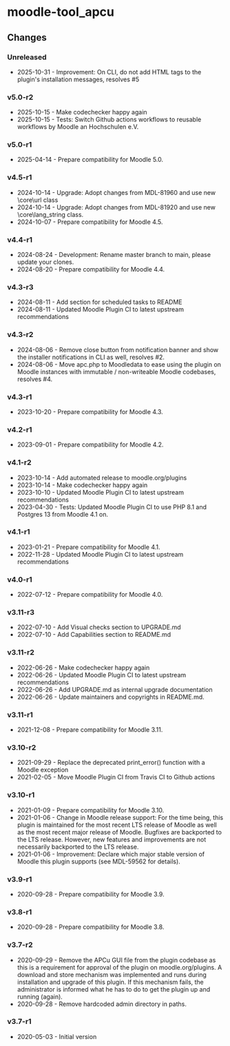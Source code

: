 moodle-tool_apcu
================

Changes
-------

### Unreleased

* 2025-10-31 - Improvement: On CLI, do not add HTML tags to the plugin's installation messages, resolves #5

### v5.0-r2

* 2025-10-15 - Make codechecker happy again
* 2025-10-15 - Tests: Switch Github actions workflows to reusable workflows by Moodle an Hochschulen e.V.

### v5.0-r1

* 2025-04-14 - Prepare compatibility for Moodle 5.0.

### v4.5-r1

* 2024-10-14 - Upgrade: Adopt changes from MDL-81960 and use new \core\url class
* 2024-10-14 - Upgrade: Adopt changes from MDL-81920 and use new \core\lang_string class.
* 2024-10-07 - Prepare compatibility for Moodle 4.5.

### v4.4-r1

* 2024-08-24 - Development: Rename master branch to main, please update your clones.
* 2024-08-20 - Prepare compatibility for Moodle 4.4.

### v4.3-r3

* 2024-08-11 - Add section for scheduled tasks to README
* 2024-08-11 - Updated Moodle Plugin CI to latest upstream recommendations

### v4.3-r2

* 2024-08-06 - Remove close button from notification banner and show the installer notifications in CLI as well, resolves #2.
* 2024-08-06 - Move apc.php to Moodledata to ease using the plugin on Moodle instances with immutable / non-writeable Moodle codebases, resolves #4.

### v4.3-r1

* 2023-10-20 - Prepare compatibility for Moodle 4.3.

### v4.2-r1

* 2023-09-01 - Prepare compatibility for Moodle 4.2.

### v4.1-r2

* 2023-10-14 - Add automated release to moodle.org/plugins
* 2023-10-14 - Make codechecker happy again
* 2023-10-10 - Updated Moodle Plugin CI to latest upstream recommendations
* 2023-04-30 - Tests: Updated Moodle Plugin CI to use PHP 8.1 and Postgres 13 from Moodle 4.1 on.

### v4.1-r1

* 2023-01-21 - Prepare compatibility for Moodle 4.1.
* 2022-11-28 - Updated Moodle Plugin CI to latest upstream recommendations

### v4.0-r1

* 2022-07-12 - Prepare compatibility for Moodle 4.0.

### v3.11-r3

* 2022-07-10 - Add Visual checks section to UPGRADE.md
* 2022-07-10 - Add Capabilities section to README.md

### v3.11-r2

* 2022-06-26 - Make codechecker happy again
* 2022-06-26 - Updated Moodle Plugin CI to latest upstream recommendations
* 2022-06-26 - Add UPGRADE.md as internal upgrade documentation
* 2022-06-26 - Update maintainers and copyrights in README.md.

### v3.11-r1

* 2021-12-08 - Prepare compatibility for Moodle 3.11.

### v3.10-r2

* 2021-09-29 - Replace the deprecated print_error() function with a Moodle exception
* 2021-02-05 - Move Moodle Plugin CI from Travis CI to Github actions

### v3.10-r1

* 2021-01-09 - Prepare compatibility for Moodle 3.10.
* 2021-01-06 - Change in Moodle release support:
               For the time being, this plugin is maintained for the most recent LTS release of Moodle as well as the most recent major release of Moodle.
               Bugfixes are backported to the LTS release. However, new features and improvements are not necessarily backported to the LTS release.
* 2021-01-06 - Improvement: Declare which major stable version of Moodle this plugin supports (see MDL-59562 for details).

### v3.9-r1

* 2020-09-28 - Prepare compatibility for Moodle 3.9.

### v3.8-r1

* 2020-09-28 - Prepare compatibility for Moodle 3.8.

### v3.7-r2

* 2020-09-29 - Remove the APCu GUI file from the plugin codebase as this is a requirement for approval of the plugin on moodle.org/plugins.
               A download and store mechanism was implemented and runs during installation and upgrade of this plugin. If this mechanism fails, the administrator is informed what he has to do to get the plugin up and running (again).
* 2020-09-28 - Remove hardcoded admin directory in paths.

### v3.7-r1

* 2020-05-03 - Initial version
